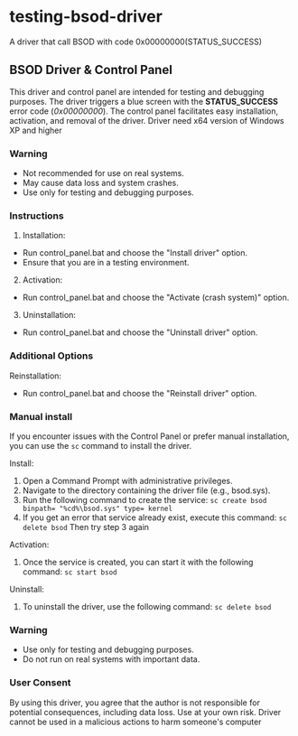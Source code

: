 # testing-bsod-driver
A driver that call BSOD with code 0x00000000(STATUS_SUCCESS)

## BSOD Driver & Control Panel
This driver and control panel are intended for testing and debugging purposes. The driver triggers a blue screen with the **STATUS_SUCCESS** error code (*0x00000000*). The control panel facilitates easy installation, activation, and removal of the driver. Driver need x64 version of Windows XP and higher

### Warning
- Not recommended for use on real systems.
- May cause data loss and system crashes.
- Use only for testing and debugging purposes.

### Instructions
1. Installation:
 - Run control_panel.bat and choose the "Install driver" option.
 - Ensure that you are in a testing environment.

2. Activation:
 - Run control_panel.bat and choose the "Activate (crash system)" option.

3. Uninstallation:
 - Run control_panel.bat and choose the "Uninstall driver" option.

### Additional Options
Reinstallation:
 - Run control_panel.bat and choose the "Reinstall driver" option.

### Manual install
If you encounter issues with the Control Panel or prefer manual installation, you can use the `sc` command to install the driver.

Install:
1. Open a Command Prompt with administrative privileges.
2. Navigate to the directory containing the driver file (e.g., bsod.sys).
3. Run the following command to create the service:
   `sc create bsod binpath= "%cd%\bsod.sys" type= kernel`
4. If you get an error that service already exist, execute this command:
   `sc delete bsod`
   Then try step 3 again
   
Activation:
1. Once the service is created, you can start it with the following command:
   `sc start bsod`

Uninstall:
1. To uninstall the driver, use the following command:
   `sc delete bsod`




### Warning
- Use only for testing and debugging purposes.
- Do not run on real systems with important data.

### User Consent
By using this driver, you agree that the author is not responsible for potential consequences, including data loss. Use at your own risk. Driver cannot be used in a malicious actions to harm someone's computer
